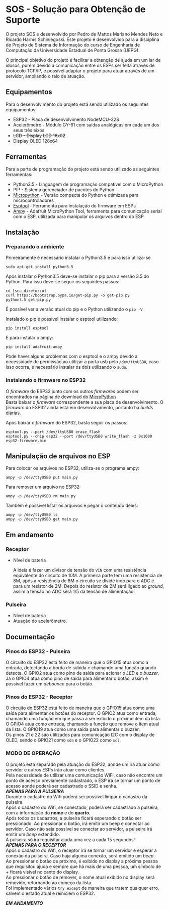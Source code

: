 # **SOS - Solução para Obtenção de Suporte**

O projeto SOS é desenvolvido por Pedro de Mattos Mariano Mendes Neto e Ricardo Harms Schiniegoski. Este projeto é desenvolvido
para a disciplina de Projeto de Sistema de Informação do curso de Engenharia de Computação da Universidade Estadual de Ponta Grossa (UEPG).
  
O principal objetivo do projeto é facilitar a obtenção de ajuda em um lar de idosos, porém devido a comunicação entre os ESPs ser feita através de protocolo TCP/IP, é possível adaptar o projeto para atuar através de um servidor, ampliando o raio de atuação.  
  
## **Equipamentos**

Para o desenvolvimento do projeto está sendo utilizado os seguintes equipamentos:
- ESP32 - Placa de desenvolvimento NodeMCU-32S
- Acelerômetro - Módulo GY-61 com saídas analógicas em cada um dos seus três eixos
- ~~LCD - Display LCD 16x02~~  
- Display OLED 128x64

## **Ferramentas**

Para a parte de programação do projeto está sendo utilizado as seguintes ferramentas:
- Python3.5 - Linguagem de programação compatível com o MicroPython
- PIP - Sistema gerenciador de pacotes do Python
- [Micropython](http://micropython.org/) - Versão compacta do Python e otimizada para microcontroladores
- [Esptool](https://github.com/espressif/esptool) - Ferramenta para instalação do firmware em ESPs
- [Ampy](https://github.com/adafruit/ampy) - Adafruit MicroPython Tool, ferramenta para comunicação serial com o ESP, utilizada para manipular os arquivos dentro do ESP


## **Instalação**
### **Preparando o ambiente**
Primeiramente é necessário instalar o Python3.5 e para isso utiliza-se
  
    sudo apt-get install python3.5  

Após instalar o Python3.5 deve-se instalar o pip para a versão 3.5 do Python. Para isso deve-se seguir os seguintes passos:  
  
    cd [seu_diretorio]  
    curl https://bootstrap.pypa.io/get-pip.py -o get-pip.py  
    python3.5 get-pip.py  

É possível ver a versão atual do pip e o Python utilizando o `pip -V`  
  
Instalado o pip é possível instalar o esptool utilizando:  
  
    pip install esptool  
E para instalar o ampy:  
  
    pip install adafruit-ampy  
Pode haver alguns problemas com o esptool e o ampy devido a necessidade de permissão ao utilizar a porta usb pelo `/dev/ttyUSB0`, caso isso ocorra, é necessário instalar os dois utilizando o `sudo`.  
  
### **Instalando o firmware no ESP32**
  
O _firmware_ do ESP32 junto com os outros _firmwares_ podem ser encontrados na página de download do [MicroPython](http://micropython.org/download)  
Basta baixar o _firmware_ correspondente a sua placa de desenvolvimento. O _firmware_ do ESP32 ainda está em desenvolvimento, portanto há _builds_ diárias.  
  
Após baixar o _firmware_ do ESP32, basta seguir os passos:  
  
    esptool.py --port /dev/ttyUSB0 erase_flash
    esptool.py --chip esp32 --port /dev/ttyUSB0 write_flash -z 0x1000 esp32-firmware.bin
  
## **Manipulação de arquivos no ESP**
  
Para colocar os arquivos no ESP32, utiliza-se o programa ampy:  
  
    ampy -p /dev/ttyUSB0 put main.py
  
Para remover um arquivo no ESP32:  
  
    ampy -p /dev/ttyUSB0 rm main.py
  
Também é possível listar os arquivos e pegar o conteúdo deles:  
  
    ampy -p /dev/ttyUSB0 ls
    ampy -p /dev/ttyUSB0 get main.py  
  
## **Em andamento**  
  
### Receptor  
  
- Nível de bateria  
  
    A ideia é fazer um divisor de tensão do `VIN` com uma resistência equivalente do circuito de 10M. A primeira parte tem uma resistencia de 8M, após a resistência de 8M o circuito se divide indo para o ADC e para um resistor de 2M. Depois do resistor de 2M será ligado ao _ground_, assim a tensão no ADC será 1/5 da tensão de alimentação.

### Pulseira  
  
- Nível de bateria
- Atuação do acelerômetro.

## **Documentação**
  
### **Pinos do ESP32 - Pulseira**
  
O circuito do ESP32 está feito de maneira que o GPIO15 atua como a entrada, detectando a borda de subida e chamando uma função quando detecta. O GPIO2 atua como pino de saída para acionar o _LED_ e o _buzzer_. Já o GPIO4 atua como pino de saída para alimentar o botão, assim é possível fazer um _debounce_ para o botão.  
  
### **Pinos do ESP32 - Receptor**
  
O circuito do ESP32 está feito de maneira que o GPIO15 atua como uma saída para alimentar os botões do receptor. O GPIO2 atua como entrada, chamando uma função em que passa a ser exibido o próximo item da lista. O GPIO4 atua como entrada, chamando a função que remove o item atual da lista. O GPIO19 atua como uma saída para alimentar o buzzer.  
Os pinos 21 e 22 são utilizados para comunicação I2C com o display de OLED, sendo o GPIO21 como `sda` e o GPIO22 como `scl`.  
  
### **MODO DE OPERAÇÃO**
O projeto está separado pela atuação do ESP32, aonde um irá atuar como servidor e outros ESPs irão atuar como clientes.  
Pela necessidade de utilizar uma comunicação WiFi, caso não encontre um ponto de acesso previamente cadastrado, o ESP irá se tornar um ponto de acesso aonde poderá ser cadastrado o SSID e senha.  
**_APENAS PARA A PULSEIRA_**  
Durante o cadastro do Wifi poderá ser possível limpar o cadastro da pulseira.  
Após o cadastro do Wifi, se conectado, poderá ser cadastrado a pulseira, com a informação do **nome** e do **quarto**.  
Após todos os cadastros, a pulseira ficará esperando o botão ser pressionado. Ao pressionar o botão, irá emitir um beep e conectar ao servidor. Caso não seja possível se conectar ao servidor, a pulseira irá emitir um _beep_ extendido.   
A pulseira só irá requisitar ajuda uma vez a cada 15 segundos!  
**_APENAS PARA O RECEPTOR_**  
Após o cadastro do Wifi, o receptor irá se tornar um servidor e esperar a conexão da pulseira. Caso haja alguma conexão, será emitido um _beep_.  
Ao pressionar o botão de próximo, é exibido no display a próxima pessoa que requisitou ajuda e sempre que há mais de uma pessoa, um símbolo de + ficará visível no canto do display.  
Ao pressionar o botão de remover, o nome atual exibido no display será removido, retornando ao começo da lista.  
Foi implementado vários `try except` de maneira que tratem qualquer erro, salvem o estado atual e reiniciem o ESP32.
  
  **_EM ANDAMENTO_**
